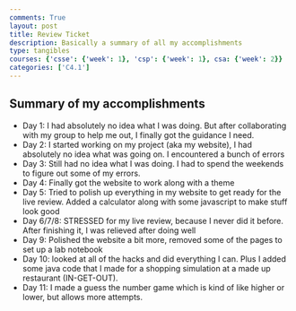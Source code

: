 ```yaml
---
comments: True
layout: post
title: Review Ticket
description: Basically a summary of all my accomplishments
type: tangibles
courses: {'csse': {'week': 1}, 'csp': {'week': 1}, csa: {'week': 2}}
categories: ['C4.1']
---
```

## Summary of my accomplishments
- Day 1: I had absolutely no idea what I was doing. But after collaborating with my group to help me out, I finally got the guidance I need.
- Day 2: I started working on my project (aka my website), I had absolutely no idea what was going on. I encountered a bunch of errors
- Day 3: Still had no idea what I was doing. I had to spend the weekends to figure out some of my errors.
- Day 4: Finally got the website to work along with a theme
- Day 5: Tried to polish up everything in my website to get ready for the live review. Added a calculator along with some javascript to make stuff look good
- Day 6/7/8: STRESSED for my live review, because I never did it before. After finishing it, I was relieved after doing well
- Day 9: Polished the website a bit more, removed some of the pages to set up a lab notebook
- Day 10: looked at all of the hacks and did everything I can. Plus I added some java code that I made for a shopping simulation at a made up restaurant (IN-GET-OUT).
- Day 11: I made a guess the number game which is kind of like higher or lower, but allows more attempts.